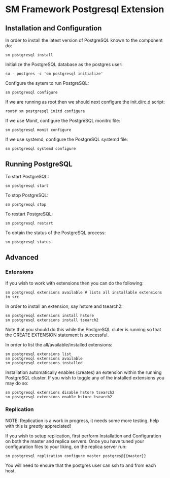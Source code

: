 # SM Framework Postgresql Extension


## Installation and Configuration

In order to install the latest version of PostgreSQL known to the component do:

    sm postgresql install

Initialize the PostgreSQL database as the postgres user:

    su - postgres -c 'sm postgresql initialize'

Configure the sytem to run PostgreSQL:

    sm postgresql configure

If we are running as root then we should next configure the init.d/rc.d script:

    root# sm postgresql initd configure

If we use Monit, configure the PostgreSQL monitrc file:

    sm postgresql monit configure

If we use systemd, configure the PostgreSQL systemd file:

    sm postgresql systemd configure

## Running PostgreSQL

To start PostgreSQL:

    sm postgresql start

To stop PostgreSQL:

    sm postgresql stop

To restart PostgreSQL:

    sm postgresql restart

To obtain the status of the PostgreSQL process:

    sm postgresql status

## Advanced

### Extensions

If you wish to work with extensions then you can do the following:

    sm postgresql extensions available # lists all installable extensions in src

In order to install an extension, say hstore and tsearch2:

    sm postgresql extensions install hstore
    sm postgresql extensions install tsearch2

Note that you should do this while the PostgreSQL cluter is running so that the
CREATE EXTENSION statement is successful.

In order to list the all/available/installed extensions:

    sm postgresql extensions list
    sm postgresql extensions available
    sm postgresql extensions installed

Installation automatically enables (creates) an extension within the
running PostgreSQL cluster. If you wish to toggle any of the installed
extensions you may do so:

    sm postgresql extensions disable hstore tsearch2
    sm postgresql extensions enable hstore tsearch2

### Replication

NOTE: Replication is a work in progress, it needs some more testing,
help with this is *greatly* appreciated!

If you wish to setup replication, first perform Installation and Configuration
on both the master and replica servers. Once you have tuned your
configuration files to your liking, on the replica server run:

    sm postgresql replication configure master postgres@{{master}}

You will need to ensure that the postgres user can ssh to and from each host.

